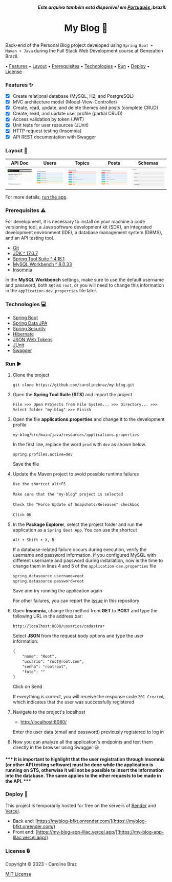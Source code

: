 <h5 align="right">
	Este arquivo também está disponível em <a href=https://github.com/carolinebraz/my-blog/blob/main/README-pt.md> Português </a> :brazil: 
</h5>

# <p align="center"> My Blog :pencil: </p>

Back-end of the Personal Blog project developed using `Spring Boot + Maven + Java` during the Full Stack Web Development course at Generation Brazil.

• [Features](#features-sparkles)
• [Layout](#layout-art)
• [Prerequisites](#prerequisites-warning)
• [Technologies](#technologies-computer)
• [Run](#run-arrow_forward)
• [Deploy](#deploy-rocket)
• [License](#license-lock)

### Features :sparkles:  
- [x] Create relational database (MySQL, H2, and PostgreSQL)
- [x] MVC architecture model (Model-View-Controller)
- [x] Create, read, update, and delete themes and posts (complete CRUD)
- [x] Create, read, and update user profile (partial CRUD)
- [x] Access validation by token (JWT)
- [x] Unit tests for user resources (JUnit)
- [x] HTTP request testing (Insomnia)
- [x] API REST documentation with Swagger

### Layout :art:  
API Doc | Users | Topics | Posts | Schemas
:---:|:---:|:---:|:---:|:---:
<img src="assets/api-doc.png" width="200"> | <img src="assets/users.png" width="200"> | <img src="assets/topics.png" width="200"> | <img src="assets/posts.png" width="200"> | <img src="assets/schemas.png" width="200">

For more details, [run the app](#run-arrow_forward).

### Prerequisites :warning: 
For development, it is necessary to install on your machine a code versioning tool, a Java software development kit (SDK), an integrated development environment (IDE), a database management system (DBMS), and an API testing tool.

- [Git](https://git-scm.com/)
- [JDK ^ 17.0.7](https://www.oracle.com/java/technologies/javase/jdk17-archive-downloads.html)
- [Spring Tool Suite ^ 4.18.1](https://spring.io/tools)
- [MySQL Workbench ^ 8.0.33](https://dev.mysql.com/downloads/workbench/)
- [Insomnia](https://insomnia.rest/download)

In the <b>MySQL Workbench</b> settings, make sure to use the default username and password, both set as `root`, or you will need to change this information in the `application-dev.properties` file later.

### Technologies :computer:
- [Spring Boot](https://spring.io/projects/spring-boot)
- [Spring Data JPA](https://spring.io/projects/spring-data-jpa)
- [Spring Security](https://spring.io/projects/spring-security)
- [Hibernate](https://hibernate.org/)
- [JSON Web Tokens](https://jwt.io/introduction)
- [JUnit](https://junit.org/junit5/docs/current/user-guide/)
- [Swagger](https://swagger.io/)

### Run :arrow_forward:
1. Clone the project  

    ```
    git clone https://github.com/carolinebraz/my-blog.git  
    ```

2. Open the <b>Spring Tool Suite (STS)</b> and import the project  

    ```
    File >>> Open Projects from File System... >>> Directory... >>> Select folder "my-blog" >>> Finish
    ```

3. Open the file <b>applications.properties</b> and change it to the development profile

    ```
    my-blog/src/main/java/resources/applications.properties
    ```
    
   In the first line, replace the word `prod` with `dev` as shown below.

    ```
    spring.profiles.active=dev
    ```
    
    Save the file

4. Update the Maven project to avoid possible runtime failures

    ```
    Use the shortcut alt+F5

    Make sure that the "my-blog" project is selected
	
    Check the "Force Update of Snapshots/Releases" checkbox
	
    Click OK
    ```

5. In the <b>Package Explorer</b>, select the project folder and run the application as a `Spring Boot App`. You can use the shortcut   

    ```
    Alt + Shift + X, B
    ```

   If a database-related failure occurs during execution, verify the username and password information. If you configured MySQL with different username and password during installation, now is the time to change them in lines 4 and 5 of the `application-dev.properties` file

   ```
   spring.datasource.username=root
   spring.datasource.password=root
   ```
   
   Save and try running the application again

   For other failures, you can report the [issue](https://github.com/carolinebraz/my-blog/issues)  in this repository

6. Open <b>Insomnia</b>, change the method from <b>GET</b> to <b>POST</b> and type the following URL in the address bar:

    ```
    http://localhost:8080/usuarios/cadastrar
    ```

   Select <b>JSON</b> from the request body options and type the user information:

    ```
    {
        "nome": "Root",
        "usuario": "root@root.com",
        "senha": "rootroot",
        "foto": ""
    }
    ```

   Click on Send
   
   If everything is correct, you will receive the response code `201 Created`, which indicates that the user was successfully registered

7. Navigate to the project's localhost
   
	- [http://localhost:8080/](http://localhost:8080/)

   Enter the user data (email and password) previously registered to log in

8. Now you can analyze all the application's endpoints and test them directly in the browser using Swagger 😃

<h4>*** It is important to highlight that the user registration through Insomnia (or other API testing software) must be done while the application is running on STS, otherwise it will not be possible to insert the information into the database. The same applies to the other requests to be made in the API. ***</h4>

### Deploy :rocket:
This project is temporarily hosted for free on the servers of [Render](https://render.com/) and [Vercel](https://vercel.com/).

- Back end: [https://myblog-bfkt.onrender.com/](https://myblog-bfkt.onrender.com/)
- Front end: [https://my-blog-app-lilac.vercel.app/](https://my-blog-app-lilac.vercel.app/)

### License :lock:
Copyright &copy; 2023 - Caroline Braz

[MIT License](./LICENSE)

